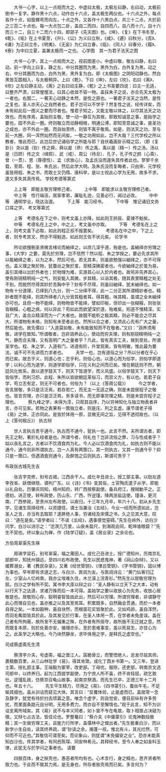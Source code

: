 <!-- { "loadSidebar": true } -->
　　大书一心字，以上一点规而大之，中虚曰太极，太极左曰静，右曰动，太极前倒书一复字。静作黑十六点，动作白十六点，盖太极生两仪也。十六点之外，每点各作十点，如旋螺弯而向左，十点之外，又各作十六黑白点，共三十二点，大於前之三百二十点也。每一大点包二卦，盖自二而四，自四而八，自八而十六，自十六而三十二，自三十二而六十四，即邵子《先天图》也。《坤》、《复》在下书冬至，《乾》、《垢》在上书夏至，《升》、《讼》为义曰立秋，《咸》、《遯》曰秋分，《否》、《谦》为正曰立冬，《明夷》、《无妄》为仁曰立春，《临》、《同人》曰春分，《履》、《泰》为中曰立夏，盖兼太极而一之也。
心学图　其一为君子法天之图

　　大书一心字，其上一点规而大之，视前图差小。中虚曰敬，敬左曰静，右曰动，前一字向上曰复。静之左，中分其圈而为黑，黑外为白，白外复为黑。动之右，中分其圈而为白，白外为黑，黑外复为白。即《太极图》之阴阳动静也。然白黑皆互圆相入，与太极稍异。上曰《乾》，下曰《坤》，左曰《坎》，右曰《离》，《坎》之左曰静主动，《离》之右曰动主静，《乾》之上书圣要四说：曰主一无适，曰整齐严肃，曰常惺惺法，曰其心收敛不容一物。盖採朱子之说，亦合先天太极为一者也。右图二，一著天心动静之本然，是性之原也。一著君子法天之当然，是性之复也。圣人亦天心之自然者也，君子岂可以不学乎？然复性之说，经传详矣，而未有如此后一图义之要而尽者也。惟君子知之，又能主敬以体之，以尽其法天之功效也。而有序焉，盖始则主敬，使一动一静互为其根，即致知诚意之事，是始学之要也，固不外此一圈。终则敬立而动静相根，明通公溥，即知至意诚之事，是圣功之成也，亦不外此一圈。而自始至终，则皆不离乎敬焉。如是，则法天之功，至与前一大圈，同一浑然灿然而无间矣。一敬之功用如此，岂不大哉？三代学校之所以教者，惟此而已。此岂后世记诵俗学之所能与耶？自伏羲画卦示精之后，（即《复卦》）尧以是（钦）传之舜，舜以是（恭）传之禹，禹以是（精一）传之汤，汤以是（日跻）传之文（缉熙）、武（戒）、周公（待旦）、孔子，孔子传之颜（心斋）、曾（一贯）、思（尊德性）、孟（求放心）。及孟氏没而遂失其传者此也。寥寥千余载，至周、程、张、朱氏出，然后此学大明。及朱氏没而复晦者，只由宋、元学校虽皆用程、朱之书，而取士又仍隋、唐科举，是以士视此心学为无用，故多不求，遂又多失其真传焉。
学校考德等第式

　　上上等　即能主敬穷理修己者。
　　上中等　即能求以主敬穷理修己者。
　　中上等　性行端洁，居家孝弟，廉耻礼逊，见善必行，闻过必改。
　　中中等　通明学业，晓达治道。
　　下上等　能习经书。
　　下中等　惟记诵旧文务口耳之学。
考文等第式

　　上等　考德名在下之中，则考文虽上亦降，如此则王拱辰、夏竦不魁矣。
　　中等　考德名在上之中，中之上，考文虽中亦取。
　　下等　考德名在上之上，则考文虽下必取，如此则程正叔不报罢矣。
　　考德名在中之中，下之上者，则专考其文，然亦不得魁选，如此则王佐不状元矣。
论学书

　　所论欲搜剔圣贤微言绪论而紬绎之，以庶几深乎道，殆是也。盖紬绎亦穷理之事，《大学》之要，莫先於穷理，岂不信然？然以程、朱之学揆之，要必先求其所以能紬绎之者，以为之本，然后可也。若无其本，则虽欲勉强以紬绎之，亦不可得也。盖义理之聚於物，犹蚕丝之聚於茧，至精深微密者也。今欲紬绎之於茧为易，盖引其绪以出於外者也；於物理为难，实游其心以入於内者也。故茍非先养其心，使有刚锐精明纯一之气，则安能入其微，步其精，以诣其极，随其表里精粗之处无不到，而脱然尽得其妙於吾胸中乎？妙有不尽得，则虽曰紬绎，犹未紬绎也。如一物有十分道理，已绎到八九分，则一二分绎不得，此一二分正其所谓精妙者也。精妙者既不能绎，则其所绎者八九分皆其粗者耳。得其粗，味其精，虽谓之全未紬绎亦可也。且但一物不能绎，则物物皆不能绎，譬如印板，但印出一张糊糢，则张张皆糊糢，心粗之病，何以异此？苟如此而欲望深於道，殆难矣。矧道不惟精深，实且广大，盖合众精深而为一广大者也。故既不能析之极其精，则必不能合之尽其大，所谓物有未格，则知有未至者此也。然所以合之者，又须此心先有广大之量，然后能也。故先儒曰：“入道莫如敬，未有能致知而不在敬者。”又曰：“涵养须用敬，进学在致知。”所谓敬者，岂非涵养此心，使动而穷夫理，则有刚锐精明纯一之气，静而合夫理，又有高明广大之量者乎？凡此，皆有真实工夫，做到至处，所谓圣学也。程、朱之学，入道有门，进道有阶，升堂观奥，皆有明辙，惟此最为要法，诚不可不先讲而力求者也。
　　夫学一也，岂有道俗之分？所以分者在乎心而已矣。故志乎义，则道心也；志乎利，则俗心也。以道心而为俗学，则俗学即道学；以利心而为道学，则道学即俗学，只在义利之间而已矣。惟在朝廷则不然，朝廷风化攸系，故以道学鼓天下，则天下皆道学，而义风盛。以俗学鼓天下，则天下皆俗学，而利习炽。此程、朱所以皆欲朝廷革俗习，而崇义方，有以也。若君子自学，苟立志有定，则无不可者也。何俗为？（以上《答周公载》）
　　今之学者，皆言居敬，多只是泛泛焉，若存若亡，而无主一无适之确，则是未尝居程子之敬也。皆言穷理，亦只是泛泛焉，务多读书，而无即事穷理之精，则是未尝穷程子之理也。
　　蔡九峰之学，未得为淳，只观其自序，乃以穷神知化与独立物表者并言，亦可见矣。若物之表果有一箇独立者，则是庄、列之玄虚。康节谓老子得《易》之体，正亦同此。是皆於体用一原，显微无间之旨，见得不透彻故也。（以上《答何椒丘》）
执古辩

　　世人言执古贵乎通今，执古而不通今，犹执一也。此言不然。夫所谓古者，即先王之制，著於礼经者是也。所谓今者，何礼也？岂非流俗之弊，习与性成者乎？姑以丧礼言之，古者以不饮酒食肉为礼，今人必以饮酒食肉为礼，如执古则不能以通今，通今则非所谓执古，岂一人真有两箇口，其一则执古，又其一则通今乎？抑只是一箇口，但遇酒食则通今，及醉饱之后则执古，斯谓可贵乎？

布政张古城先生吉

　　张吉字克修，别号古城，江西余干人。成化辛丑进士。授工部主事。以劾左道李孜省、妖僧继晓、谪判广东。以《诗》《书》变其俗，土官陶氏遣子从学，即能以礼自处。历肇庆同知，梧州知府，转广西按察副使。备兵府江，搜贼勦平之。正德初，进正使，转布政使，历山东、广西，忤逆瑾，降两浙盐运使。瑾诛，更河南、广西参政，至贵州左布政使。以疾归，十三年九月卒，年六十八。初从乡先生学，见诸生简择经传，以资捷径，谓士当兼治《五经》，今业一经而所遗如此，岂圣人之言，亦当有去取耶？遂屏绝人事，穷诸经及宋儒之书，久之见其大意，叹曰：“道在是矣。”语学者曰：“不读《五经》，遇事便觉窒碍。”先生在岭外，访白沙问学，白沙以诗示之：“沧溟几万里，山泉未盈尺，到海观会同，乾坤谁眼碧？”先生不契也。终以象山为禅，作《陆学订疑》，盖《居业录》之余论也。

方伯周翠渠先生瑛

　　周瑛字梁石，别号翠渠，福之莆田人。成化己丑进士。授广德知州，历南京礼部郎中，知抚州镇远，至四川右布政使。先生以民惑鬼神，著《祠山杂辩》，又以缓葬溺女，著《教民杂录》，又著《经世管钥》、《律吕管钥》、《字书管钥》，固以博为事也。早年即有求道之志，与白沙、医闾为友。与医闾诗云：“黄门仙客归辽左，少室山人忆岭南，我亦尘埃难久住，木兰溪上浣青衫。”然先生以居敬穷理为鹄，白沙之学有所不契。寓书李大厓以辩之曰：“圣人静有以立天下之大本，动有以行天下之达道，求诸万殊而后一本可得。盖始学之要以收放心为先务，收放心居敬是也。居敬则心存，聪明睿智皆由此出，然后可以穷理。所谓穷理者，非谓静守此心而理自见也，盖亦推之以及其至焉耳。积累既多，自然融会贯通，而於一本者自得之矣。一本如穀种，虽自块然，而根苗花实皆聚於此。又如鸡卵，虽自浑然，而羽毛觜距皆具於此。及其发见於行事，在圣人体用一贯，在学者未免差误。盖在己者有所拘蔽，故所发不无偏重之殊，在外者有所摇夺，故所施不无迁就之意。然而既复本原，则於处善亦安，循理亦乐，至於患难事变，虽以死易生，亦甘心为之。此圣学之大略也。今乃块然静坐，求毕体用之学，是释氏之虚空也。”

司成蔡虚斋先生清

　　蔡清字介夫，号虚斋，福之晋江人。孱脆骨立，而警悟绝人，总发尽屈其师。裹粮数百里，从三山林玭学《易》，得其肯綮。成化丁酉乡书第一。又三年，登进士第。授礼部主事。王端毅为冢宰，改吏部。丁母忧。服除，还吏部，转南京文选司郎中，以终养归。起为江西提学副使，为宁庶人所不喜，终不肯轻屈，疏乞致仕。逆瑾乱政，仿蔡京召龟山故事，起南京祭酒，而先生已卒，正德三年十二月也。年五十六。
　　先生平生精力，尽用之《易》、《四书蒙引》，蚕丝牛毛，不足喻其细也。盖从训诂而窥见大体。其言曰：“反覆体验，止是虚而已。盖居常一念及静字，犹觉有待於扫去烦嚣之意。唯念个虚字，则自觉安，便目前纵有许多劳扰，而里面条路元自分明，无用多费力，而亦自不至懈惰也。”观于此言，知不为训诂支离所域矣。其《易》说不与本义同者，如卜筮不专在龟筮，取卜相筮占决疑为徵。又辩七占古法，皆佳论也。罗整菴曰：“蔡介夫《中庸蒙引》论鬼神数段极精；其一生做穷理工夫，且能力行所学，盖儒林中之傑出者。”先生极重白沙，而以新学小生自处，读其终养疏，谓“钞读之余，揭蓬一视，惟北有斗，其光烂然，可仰而不可近也。”其敬信可谓至矣。而论象山，则犹谓“未免偏安之业”。恐亦未能真知白沙也。传其学者，有同邑陈琛、同安林希元。其释经书，至今人奉之如金科玉律，此犹无与於学问之事者也。
语要

　　四肢百体，身之肤壳也，愚恶者所均有也。心术言行，身之精也，思齐贤者所致力也。于此而不致其力焉，是无身也，所存者肤壳焉而已矣。多言何为？
